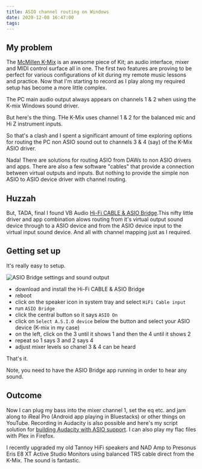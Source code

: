 ```yaml
---
title: ASIO channel routing on Windows
date: 2020-12-08 16:47:00
tags:
---
```


## My problem

The [McMillen K-Mix](https://www.keithmcmillen.com/products/k-mix/) is an awesome piece of Kit; an audio interface, mixer and MIDI control surface all in one. The first two features are proving to be perfect for various configurations of kit during my remote music lessons and practice. Now that I'm starting to record as I play along my required setup has become a more little complex.

The PC main audio output always appears on channels 1 & 2 when using the K-mix Windows sound driver.

But here's the thing. THe K-Mix uses channel 1 & 2 for the balanced mic and Hi Z instrument inputs. 

So that's a clash and I spent a significant amount of time exploring options for routing the PC non ASIO sound out to channels 3 & 4 (say) of the K-Mix ASIO driver.

Nada! There are solutions for routing ASIO from DAWs to non ASIO drivers and apps. There are also a few software "cables" that provide a connection between virtual outputs and inputs. But nothing to provide the simple non ASIO to ASIO device driver with channel routing.

## Huzzah

But, TADA, final I found VB Audio [Hi-Fi CABLE & ASIO Bridge](https://www.keithmcmillen.com/products/k-mix/).This nifty little driver and app combination alows routing from it's virtual output sound device through to a ASIO device and from the ASIO device input to the virtual input sound device. And all with channel mapping just as I required.

## Getting set up

It's really easy to setup.

![ASIO Bridge settings and sound output](/images/ASIOBridge.png)

* download and install the Hi-Fi CABLE & ASIO Bridge
* reboot
* click on the speaker icon in system tray and select `HiFi Cable input`
* run `ASIO Bridge`
* click the central button so it says `ASIO On`
* click on `Select A.S.I.O device` below the button and select your ASIO device (K-mix in my case)
* on the left, click on the 3 until it shows 1 and then the 4 until it shows 2
* repeat so 1 says 3 and 2 says 4
* adjust mixer levels so chanel 3 & 4 can be heard

That's it.

Note, you need to have the ASIO Bridge app running in order to hear any sound.

## Outcome

Now I can plug my bass into the mixer channel 1, set the eq etc. and jam along to iReal Pro (Android app playing in Bluestacks) or other things on YouTube. Recording in Audacity is also possible and here's my script solution for [building Audacity with ASIO support](../../../03/28/audacity-with-asio/). I can also play my flac files with Plex in Firefox.  

I recently upgraded my old Tannoy HiFi speakers and NAD Amp to Presonus Eris E8 XT Active Studio Monitors using balanced TRS cable direct from the K-Mix. The sound is fantastic.
